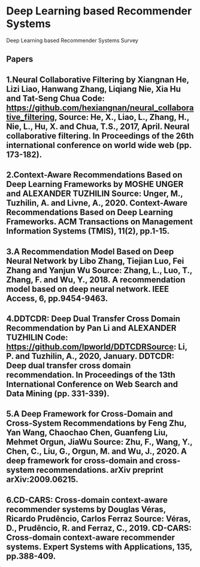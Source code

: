 # Deep Learning based Recommender Systems
Deep Learning based Recommender Systems Survey

Papers
-----------------------------------------
1.Neural Collaborative Filtering by Xiangnan He, Lizi Liao, Hanwang Zhang, Liqiang Nie, Xia Hu and Tat-Seng Chua
Code: https://github.com/hexiangnan/neural_collaborative_filtering, Source: He, X., Liao, L., Zhang, H., Nie, L., Hu, X. and Chua, T.S., 2017, April. Neural collaborative filtering. In Proceedings of the 26th international conference on world wide web (pp. 173-182).
-----------------------------------------
2.Context-Aware Recommendations Based on Deep Learning Frameworks by MOSHE UNGER and ALEXANDER TUZHILIN
Source: Unger, M., Tuzhilin, A. and Livne, A., 2020. Context-Aware Recommendations Based on Deep Learning Frameworks. ACM Transactions on Management Information Systems (TMIS), 11(2), pp.1-15.
-----------------------------------------
3.A Recommendation Model Based on Deep Neural Network by Libo Zhang, Tiejian Luo, Fei Zhang and Yanjun Wu
Source: Zhang, L., Luo, T., Zhang, F. and Wu, Y., 2018. A recommendation model based on deep neural network. IEEE Access, 6, pp.9454-9463.
-----------------------------------------
4.DDTCDR: Deep Dual Transfer Cross Domain Recommendation by Pan Li and ALEXANDER TUZHILIN
Code: https://github.com/lpworld/DDTCDRSource: Li, P. and Tuzhilin, A., 2020, January. DDTCDR: Deep dual transfer cross domain recommendation. In Proceedings of the 13th International Conference on Web Search and Data Mining (pp. 331-339).
-----------------------------------------
5.A Deep Framework for Cross-Domain and Cross-System Recommendations by Feng Zhu, Yan Wang, Chaochao Chen, Guanfeng Liu, Mehmet Orgun, JiaWu
Source: Zhu, F., Wang, Y., Chen, C., Liu, G., Orgun, M. and Wu, J., 2020. A deep framework for cross-domain and cross-system recommendations. arXiv preprint arXiv:2009.06215.
-----------------------------------------
6.CD-CARS: Cross-domain context-aware recommender systems by Douglas Véras, Ricardo Prudêncio, Carlos Ferraz
Source: Véras, D., Prudêncio, R. and Ferraz, C., 2019. CD-CARS: Cross-domain context-aware recommender systems. Expert Systems with Applications, 135, pp.388-409.
-----------------------------------------
